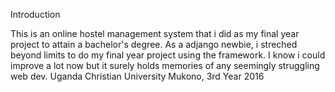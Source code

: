 Introduction

This is an online hostel management system that i did as my final year project to attain a bachelor's degree.
As a adjango newbie, i streched beyond limits to do my final year project using the framework.
I know i could improve a lot now but it surely holds memories of any seemingly struggling web dev. 
Uganda Christian University Mukono, 3rd Year 2016
